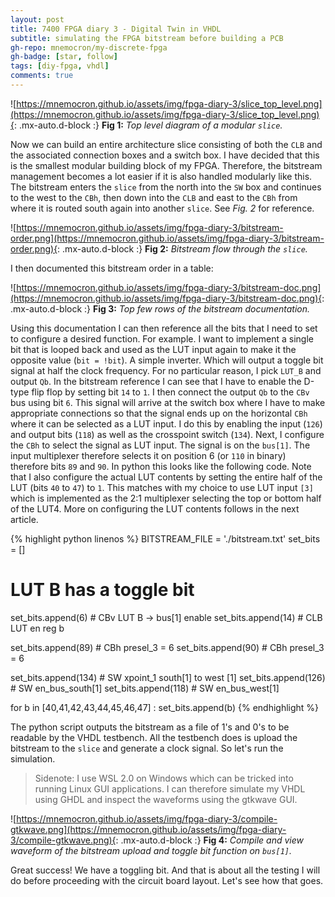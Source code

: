 ```yaml
---
layout: post
title: 7400 FPGA diary 3 - Digital Twin in VHDL
subtitle: simulating the FPGA bitstream before building a PCB
gh-repo: mnemocron/my-discrete-fpga
gh-badge: [star, follow]
tags: [diy-fpga, vhdl]
comments: true
---
```


![https://mnemocron.github.io/assets/img/fpga-diary-3/slice_top_level.png](https://mnemocron.github.io/assets/img/fpga-diary-3/slice_top_level.png){: .mx-auto.d-block :}
**Fig 1:** _Top level diagram of a modular `slice`._

Now we can build an entire architecture slice consisting of both the `CLB` and the associated connection boxes and a switch box.
I have decided that this is the smallest modular building block of my FPGA. 
Therefore, the bitstream management becomes a lot easier if it is also handled modularly like this.
The bitstream enters the `slice` from the north into the `SW` box and continues to the west to the `CBh`, then down into the `CLB` and east to the `CBh` from where it is routed south again into another `slice`. See _Fig. 2_ for reference.


![https://mnemocron.github.io/assets/img/fpga-diary-3/bitstream-order.png](https://mnemocron.github.io/assets/img/fpga-diary-3/bitstream-order.png){: .mx-auto.d-block :}
**Fig 2:** _Bitstream flow through the `slice`._

I then documented this bitstream order in a table:

![https://mnemocron.github.io/assets/img/fpga-diary-3/bitstream-doc.png](https://mnemocron.github.io/assets/img/fpga-diary-3/bitstream-doc.png){: .mx-auto.d-block :}
**Fig 3:** _Top few rows of the bitstream documentation._

Using this documentation I can then reference all the bits that I need to set to configure a desired function.
For example. I want to implement a single bit that is looped back and used as the LUT input again to make it the opposite value (`bit = !bit`). A simple inverter. Which will output a toggle bit signal at half the clock frequency.
For no particular reason, I pick `LUT_B` and output `Qb`.
In the bitstream reference I can see that I have to enable the D-type flip flop by setting bit `14` to `1`.
I then connect the output `Qb` to the `CBv` bus using bit `6`.
This signal will arrive at the switch box where I have to make appropriate connections so that the signal ends up on the horizontal `CBh` where it can be selected as a LUT input.
I do this by enabling the input (`126`) and output bits (`118`) as well as the crosspoint switch (`134`).
Next, I configure the `CBh` to select the signal as LUT input. The signal is on the `bus[1]`. 
The input multiplexer therefore selects it on position 6 (or `110` in binary) therefore bits `89` and `90`.
In python this looks like the following code.
Note that I also configure the actual LUT contents by setting the entire half of the LUT (bits `40` to `47`) to `1`.
This matches with my choice to use LUT input `[3]` which is implemented as the 2:1 multiplexer selecting the top or bottom half of the LUT4. More on configuring the LUT contents follows in the next article.

{% highlight python linenos %}
BITSTREAM_FILE = './bitstream.txt'
set_bits = []

# LUT B has a toggle bit

set_bits.append(6) # CBv LUT B -> bus[1] enable
set_bits.append(14) # CLB LUT en reg b

set_bits.append(89) # CBh presel_3 = 6
set_bits.append(90) # CBh presel_3 = 6

set_bits.append(134) # SW xpoint_1 south[1] to west [1]
set_bits.append(126) # SW en_bus_south[1]
set_bits.append(118) # SW en_bus_west[1]

for b in [40,41,42,43,44,45,46,47] :
    set_bits.append(b) 
{% endhighlight %}

The python script outputs the bitstream as a file of 1's and 0's to be readable by the VHDL testbench.
All the testbench does is upload the bitstream to the `slice` and generate a clock signal.
So let's run the simulation.

> Sidenote: I use WSL 2.0 on Windows which can be tricked into running Linux GUI applications. 
> I can therefore simulate my VHDL using GHDL and inspect the waveforms using the gtkwave GUI.

![https://mnemocron.github.io/assets/img/fpga-diary-3/compile-gtkwave.png](https://mnemocron.github.io/assets/img/fpga-diary-3/compile-gtkwave.png){: .mx-auto.d-block :}
**Fig 4:** _Compile and view waveform of the bitstream upload and toggle bit function on `bus[1]`._

Great success! We have a toggling bit. 
And that is about all the testing I will do before proceeding with the circuit board layout.
Let's see how that goes.
